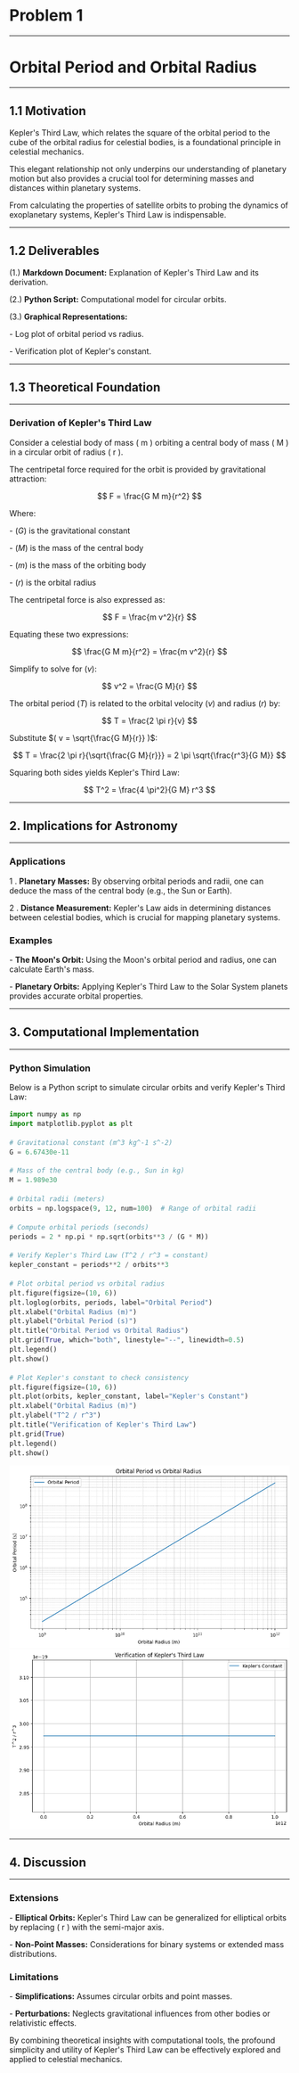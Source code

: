 # Problem 1
---
# Orbital Period and Orbital Radius
---
## 1.1 Motivation
Kepler's Third Law, which relates the square of the orbital period to the cube of the orbital radius for celestial bodies, is a foundational principle in celestial mechanics. 

This elegant relationship not only underpins our understanding of planetary motion but also provides a crucial tool for determining masses and distances within planetary systems. 

From calculating the properties of satellite orbits to probing the dynamics of exoplanetary systems, Kepler's Third Law is indispensable.

---

## 1.2 Deliverables
\(1.\) **Markdown Document:** Explanation of Kepler's Third Law and its derivation.

\(2.\) **Python Script:** Computational model for circular orbits.

\(3.\) **Graphical Representations:**

   \- Log plot of orbital period vs radius.
 
   \- Verification plot of Kepler's constant.

---

## 1.3 Theoretical Foundation

---

### Derivation of Kepler's Third Law
Consider a celestial body of mass \( m \) orbiting a central body of mass \( M \) in a circular orbit of radius \( r \). 

The centripetal force required for the orbit is provided by gravitational attraction:

$$
F = \frac{G M m}{r^2}
$$

Where:

\- $(G)$ is the gravitational constant

\- $(M)$ is the mass of the central body

\- $(m)$ is the mass of the orbiting body

\- $(r)$ is the orbital radius

The centripetal force is also expressed as:

$$
F = \frac{m v^2}{r}
$$

Equating these two expressions:

$$
\frac{G M m}{r^2} = \frac{m v^2}{r}
$$

Simplify to solve for $( v )$:

$$
v^2 = \frac{G M}{r}
$$

The orbital period $( T )$ is related to the orbital velocity $( v )$ and radius $( r )$ by:

$$
T = \frac{2 \pi r}{v}
$$

Substitute $( v = \sqrt{\frac{G M}{r}} )$:

$$
T = \frac{2 \pi r}{\sqrt{\frac{G M}{r}}} = 2 \pi \sqrt{\frac{r^3}{G M}}
$$

Squaring both sides yields Kepler's Third Law:

$$
T^2 = \frac{4 \pi^2}{G M} r^3
$$

---

## 2. Implications for Astronomy

---

### Applications
1 . **Planetary Masses:** By observing orbital periods and radii, one can deduce the mass of the central body (e.g., the Sun or Earth).

2 . **Distance Measurement:** Kepler's Law aids in determining distances between celestial bodies, which is crucial for mapping planetary systems.

### Examples

\- **The Moon's Orbit:** Using the Moon's orbital period and radius, one can calculate Earth's mass.

\- **Planetary Orbits:** Applying Kepler's Third Law to the Solar System planets provides accurate orbital properties.

---

## 3. Computational Implementation

---

### Python Simulation
Below is a Python script to simulate circular orbits and verify Kepler's Third Law:

```python
import numpy as np
import matplotlib.pyplot as plt

# Gravitational constant (m^3 kg^-1 s^-2)
G = 6.67430e-11

# Mass of the central body (e.g., Sun in kg)
M = 1.989e30

# Orbital radii (meters)
orbits = np.logspace(9, 12, num=100)  # Range of orbital radii

# Compute orbital periods (seconds)
periods = 2 * np.pi * np.sqrt(orbits**3 / (G * M))

# Verify Kepler's Third Law (T^2 / r^3 = constant)
kepler_constant = periods**2 / orbits**3

# Plot orbital period vs orbital radius
plt.figure(figsize=(10, 6))
plt.loglog(orbits, periods, label="Orbital Period")
plt.xlabel("Orbital Radius (m)")
plt.ylabel("Orbital Period (s)")
plt.title("Orbital Period vs Orbital Radius")
plt.grid(True, which="both", linestyle="--", linewidth=0.5)
plt.legend()
plt.show()

# Plot Kepler's constant to check consistency
plt.figure(figsize=(10, 6))
plt.plot(orbits, kepler_constant, label="Kepler's Constant")
plt.xlabel("Orbital Radius (m)")
plt.ylabel("T^2 / r^3")
plt.title("Verification of Kepler's Third Law")
plt.grid(True)
plt.legend()
plt.show()
```

![Alt text](image.png)
![Alt text](image-2.png)

---

## 4. Discussion
---

### Extensions
\- **Elliptical Orbits:** Kepler's Third Law can be generalized for elliptical orbits by replacing \( r \) with the semi-major axis.

\- **Non-Point Masses:** Considerations for binary systems or extended mass distributions.

### Limitations
\- **Simplifications:** Assumes circular orbits and point masses.

\- **Perturbations:** Neglects gravitational influences from other bodies or relativistic effects.

By combining theoretical insights with computational tools, the profound simplicity and utility of Kepler's Third Law can be effectively explored and applied to celestial mechanics.

